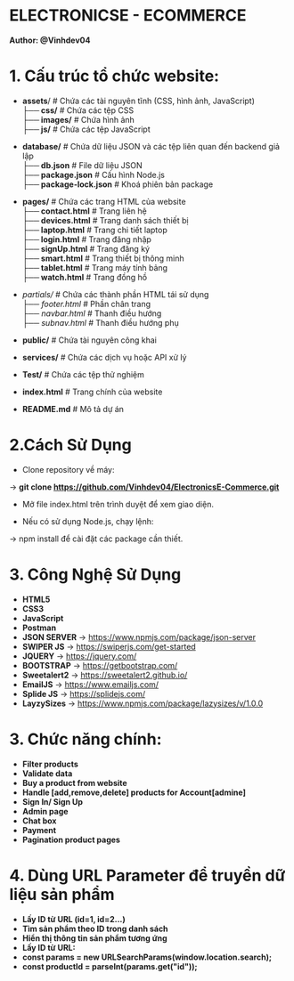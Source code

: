 # **ELECTRONICSE - ECOMMERCE**

**Author: @Vinhdev04**

# 1. Cấu trúc tổ chức website:

- **assets**/ # Chứa các tài nguyên tĩnh (CSS, hình ảnh, JavaScript)<br>
  **├── css/** # Chứa các tệp CSS <br>
  **├── images/** # Chứa hình ảnh<br>
  **├── js/** # Chứa các tệp JavaScript<br>

- **database/** # Chứa dữ liệu JSON và các tệp liên quan đến backend giả lập <br>
  **├── db.json** # File dữ liệu JSON <br>
  **├── package.json** # Cấu hình Node.js <br>
  **├── package-lock.json** # Khoá phiên bản package <br>

- **pages/** # Chứa các trang HTML của website <br>
  **├── contact.html** # Trang liên hệ<br>
  **├── devices.html** # Trang danh sách thiết bị<br>
  **├── laptop.html** # Trang chi tiết laptop<br>
  **├── login.html** # Trang đăng nhập<br>
  **├── signUp.html** # Trang đăng ký<br>
  **├── smart.html** # Trang thiết bị thông minh<br>
  **├── tablet.html** # Trang máy tính bảng<br>
  **├── watch.html** # Trang đồng hồ<br>

- _partials/_ # Chứa các thành phần HTML tái sử dụng <br>
  _├── footer.html_ # Phần chân trang <br>
  _├── navbar.html_ # Thanh điều hướng <br>
  _├── subnav.html_ # Thanh điều hướng phụ <br>

- **public/** # Chứa tài nguyên công khai <br>
- **services/** # Chứa các dịch vụ hoặc API xử lý <br>
- **Test/** # Chứa các tệp thử nghiệm <br>

- **index.html** # Trang chính của website <br>
- **README.md** # Mô tả dự án <br>

# 2.Cách Sử Dụng

- Clone repository về máy:

-> **git clone <https://github.com/Vinhdev04/ElectronicsE-Commerce.git>**

- Mở file index.html trên trình duyệt để xem giao diện.

- Nếu có sử dụng Node.js, chạy lệnh:

-> npm install để cài đặt các package cần thiết.

# 3. Công Nghệ Sử Dụng

- **HTML5**
- **CSS3**
- **JavaScript**
- **Postman**
- **JSON SERVER**
  -> https://www.npmjs.com/package/json-server
- **SWIPER JS**
  -> https://swiperjs.com/get-started
- **JQUERY**
  -> https://jquery.com/
- **BOOTSTRAP**
  -> https://getbootstrap.com/
- **Sweetalert2**
  -> https://sweetalert2.github.io/
- **EmailJS**
  -> https://www.emailjs.com/
- **Splide JS**
  -> https://splidejs.com/
- **LayzySizes**
  -> https://www.npmjs.com/package/lazysizes/v/1.0.0

# 3. Chức năng chính:

- **Filter products**
- **Validate data**
- **Buy a product from website**
- **Handle [add,remove,delete] products for Account[admine]**
- **Sign In/ Sign Up**
- **Admin page**
- **Chat box**
- **Payment**
- **Pagination product pages**

# 4. Dùng URL Parameter để truyền dữ liệu sản phẩm

- **Lấy ID từ URL (id=1, id=2...)**
- **Tìm sản phẩm theo ID trong danh sách**
- **Hiển thị thông tin sản phẩm tương ứng**
- **Lấy ID từ URL:**
- **const params = new URLSearchParams(window.location.search);**
- **const productId = parseInt(params.get("id"));**
